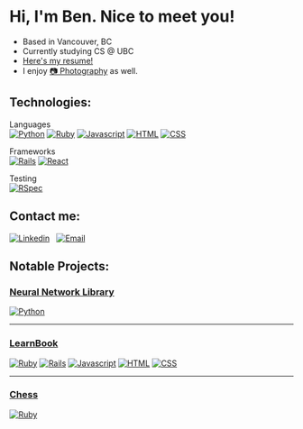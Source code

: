 # Hi, I'm Ben. Nice to meet you!

- Based in Vancouver, BC
- Currently studying CS @ UBC
- [Here's my resume!]()
- I enjoy [&#128247; Photography](https://www.instagram.com/benedict_damian_tan/) as well.

## Technologies:

Languages  
[![Python](https://img.shields.io/badge/-Python-000?style=for-the-badge&logo=python&logoColor=1572B6)](#) [![Ruby](https://img.shields.io/badge/-Ruby-000?style=for-the-badge&logo=ruby&logoColor=CC342D)](#) [![Javascript](https://img.shields.io/badge/-JS-000?style=for-the-badge&logo=javascript)](#) [![HTML](https://img.shields.io/badge/-HTML-000?style=for-the-badge&logo=html5)](#) [![CSS](https://img.shields.io/badge/-CSS-000?style=for-the-badge&logo=css3&logoColor=1572B6)](#) 

Frameworks  
[![Rails](https://img.shields.io/badge/-Rails-000?style=for-the-badge&logo=ruby-on-rails&logoColor=CC0000)](#) [![React](https://img.shields.io/badge/-React-000?style=for-the-badge&logo=react)](#)

Testing  
[![RSpec](https://img.shields.io/badge/-RSpec-000?style=for-the-badge&logo=rspec)](#)


## Contact me:
[![Linkedin](https://img.shields.io/badge/-Ben-000?style=for-the-badge&logo=linkedin&logoColor=azure&color=0A66C2)](https://www.linkedin.com/in/ben12002/)  &nbsp;  [![Email](https://img.shields.io/badge/-Ben-000?style=for-the-badge&logo=gmail&logoColor=azure&color=EA4335)](mailto:bendamian2012@gmail.com)

## Notable Projects:
### [Neural Network Library](https://github.com/Ben12002/Neural-Network-from-Scratch)
[![Python](https://img.shields.io/badge/-Python-000?style=for-the-badge&logo=python&logoColor=1572B6)](#)


***
### [LearnBook](https://github.com/Ben12002/learnbook)
[![Ruby](https://img.shields.io/badge/-Ruby-000?style=for-the-badge&logo=ruby&logoColor=CC342D)](#) [![Rails](https://img.shields.io/badge/-Rails-000?style=for-the-badge&logo=ruby-on-rails&logoColor=CC0000)](#)
[![Javascript](https://img.shields.io/badge/-JS-000?style=for-the-badge&logo=javascript)](#) [![HTML](https://img.shields.io/badge/-HTML-000?style=for-the-badge&logo=html5)](#) [![CSS](https://img.shields.io/badge/-CSS-000?style=for-the-badge&logo=css3&logoColor=1572B6)](#) 

***
### [Chess](https://github.com/Ben12002/chess)
[![Ruby](https://img.shields.io/badge/-Ruby-000?style=for-the-badge&logo=ruby&logoColor=CC342D)](#)

